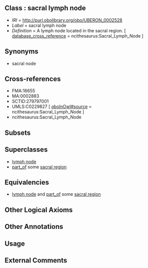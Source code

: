 
## Class : sacral lymph node

 * *IRI* = http://purl.obolibrary.org/obo/UBERON_0002528
 * *Label* = sacral lymph node
 * *Definition* = A lymph node located in the sacral region. [ [database_cross_reference](../../ef/oboInOwl#hasDbXref.md) = ncithesaurus:Sacral_Lymph_Node ]

## Synonyms

 * sacral node

## Cross-references

 * FMA:16655
 * MA:0002883
 * SCTID:279797001
 * UMLS:C0229827 [ [oboInOwl#source](../../ce/oboInOwl#source.md) = ncithesaurus:Sacral_Lymph_Node ]
 * ncithesaurus:Sacral_Lymph_Node

## Subsets


## Superclasses

 * [lymph node](../../UBERON/29/UBERON_0000029.md)
 * [part_of](../../BFO/50/BFO_0000050.md) some [sacral region](../../UBERON/73/UBERON_0005473.md)

## Equivalencies

 * [lymph node](../../UBERON/29/UBERON_0000029.md) and [part_of](../../BFO/50/BFO_0000050.md) some [sacral region](../../UBERON/73/UBERON_0005473.md)

## Other Logical Axioms


## Other Annotations


## Usage


## External Comments

